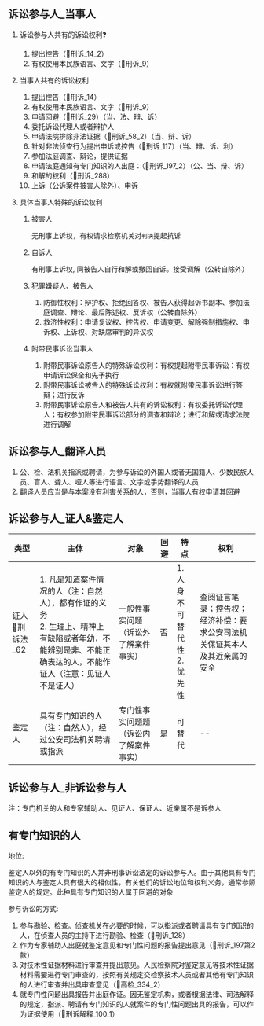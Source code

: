 ## 诉讼参与人_当事人


1. 诉讼参与人共有的诉讼权利❓
    1. 提出控告（🚪刑诉_14_2）
    1. 有权使用本民族语言、文字（🚪刑诉_9）

2. 当事人共有的诉讼权利

    1. 提出控告（🚪刑诉_14）
    2. 有权使用本民族语言、文字（🚪刑诉_9）
    3. 申请回避（🚪刑诉_29）（当、法、辩、诉）
    4. 委托诉讼代理人或者辩护人
    5. 申请法院排除非法证据（🚪刑诉_58_2）（当、辩、诉）
    6. 针对非法侦查行为提出申诉或控告（🚪刑诉_117）（当、辩、诉、利）
    7. 参加法庭调查、辩论，提供证据
    8. 申请法庭通知有专门知识的人出庭：（🚪刑诉_197_2）（公、当、辩、诉）
    9. 和解的权利（🚪刑诉_288）
    10. 上诉（公诉案件被害人除外）、申诉

3. 具体当事人特殊的诉讼权利

    1. 被害人
        
        无刑事上诉权，有权请求检察机关对`判决`提起抗诉

    2. 自诉人

        有刑事上诉权, 同被告人自行和解或撤回自诉。接受调解（公转自除外）

    3. 犯罪嫌疑人、被告人
        
        1. 防御性权利：辩护权、拒绝回答权、被告人获得起诉书副本、参加法庭调查、辩论、最后陈述权、反诉权（公转自除外）
        2. 救济性权利：申请复议权、控告权、申请变更、解除强制措施权、申诉权、上诉权、对缺席审判的异议权

    4. 附带民事诉讼当事人
        1. 附带民事诉讼原告人的特殊诉讼权利：有权提起附带民事诉讼：有权申请诉讼保全和先予执行
        2. 附带民事诉讼被告人的特殊诉讼权利：有权就附带民事诉讼进行答辩；进行反诉
        3. 附带民事诉讼原告人和被告人共有的诉讼权利：有权委托诉讼代理人；有权参加附带民事诉讼部分的调查和辩论；进行和解或请求法院进行调解

## 诉讼参与人_翻译人员

1. 公、检、法机关指派或聘请，为参与诉讼的外国人或者无国籍人、少数民族人员、盲人、聋人、哑人等进行语言、文字或手势翻译的人员
2. 翻译人员应当是与本案没有利害关系的人，否则，当事人有权申请其回避


## 诉讼参与人_证人&鉴定人

类型|主体|对象|回避|特点|权利
--|--|--|--|--|--
证人🚪刑诉法_62|1. 凡是知道案件情况的人（注：自然人），都有作证的义务<br>2. 生理上、精神上有缺陷或者年幼，不能辨别是非、不能正确表达的人，不能作证人（注意：见证人不是证人）|一般性事实问题（诉讼外了解案件事实）|否|1. 人身不可替代性<br>2. 优先性|查阅证言笔录；控告权；经济补偿：要求公安司法机关保证其本人及其近亲属的安全
鉴定人|具有专门知识的人（注：自然人），经过公安司法机关聘请或指派|专门性事实问题题（诉讼内了解案件事实）|是|可替代|--

## 诉讼参与人_非诉讼参与人

注：专门机关的人和专家辅助人、见证人、保证人、近亲属不是诉参人


## 有专门知识的人

地位:

鉴定人以外的有专门知识的人并非刑事诉讼法定的诉讼参与人。由于其他具有专门知识的人与鉴定人具有很大的相似性，有关他们的诉讼地位和权利义务，通常参照鉴定人的规定。此种具有专门知识的人属于回避的对象

参与诉讼的方式:

1. 参与勘验、检查。侦查机关在必要的时候，可以指派或者聘请具有专门知识的人，在侦查人员的主持下进行勘验、检查（🚪刑诉_128）
2. 作为专家辅助人出庭就鉴定意见和专门性问题的报告提出意见（🚪刑诉_197第2款）
3. 对技术性证据材料进行审查并提出意见。人民检察院对鉴定意见等技术性证据材料需要进行专门审查的，按照有关规定交检察技术人员或者其他有专门知识的人进行审查并出具审查意见（🚪高检_334_2）
4. 就专门性问题出具报告并出庭作证。因无鉴定机构，或者根据法律、司法解释的规定，指派、聘请有专门知识的人就案件的专门性问题出具的报告，可以作为证据使用（🚪刑诉解释_100_1）



